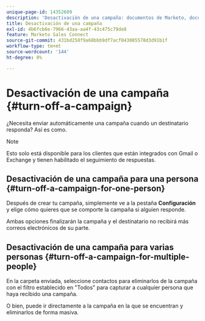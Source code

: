 ```yaml
---
unique-page-id: 14352609
description: 'Desactivación de una campaña: documentos de Marketo, documentación del producto'
title: Desactivación de una campaña
exl-id: 4b6fcb6e-7966-43aa-aa4f-43c475c79de8
feature: Marketo Sales Connect
source-git-commit: 431bd258f9a68bbb9df7acf043085578d3d91b1f
workflow-type: tm+mt
source-wordcount: '144'
ht-degree: 0%

---
```


# Desactivación de una campaña {#turn-off-a-campaign}

¿Necesita enviar automáticamente una campaña cuando un destinatario responda? Así es como.

>[!NOTE]
>
>Esto solo está disponible para los clientes que están integrados con Gmail o Exchange y tienen habilitado el seguimiento de respuestas.

## Desactivación de una campaña para una persona {#turn-off-a-campaign-for-one-person}

Después de crear tu campaña, simplemente ve a la pestaña **Configuración** y elige cómo quieres que se comporte la campaña si alguien responde.

Ambas opciones finalizarán la campaña y el destinatario no recibirá más correos electrónicos de su parte.

## Desactivación de una campaña para varias personas {#turn-off-a-campaign-for-multiple-people}

En la carpeta enviada, seleccione contactos para eliminarlos de la campaña con el filtro establecido en &quot;Todos&quot; para capturar a cualquier persona que haya recibido una campaña.

O bien, puede ir directamente a la campaña en la que se encuentran y eliminarlos de forma masiva.
